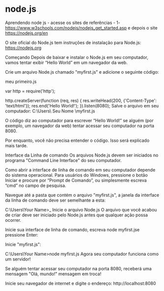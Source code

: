 # node.js
Aprendendo node js - acesse os sites de referências - 1-https://www.w3schools.com/nodejs/nodejs_get_started.asp e depois o site  https://nodejs.org/en


O site oficial do Node.js tem instruções de instalação para Node.js: https://nodejs.org

Começando
Depois de baixar e instalar o Node.js em seu computador, vamos tentar exibir “Hello World” em um navegador da web.

Crie um arquivo Node.js chamado "myfirst.js" e adicione o seguinte código:

meu primeiro.js

var http = require('http');

http.createServer(function (req, res) {
  res.writeHead(200, {'Content-Type': 'text/html'});
  res.end('Hello World!');
}).listen(8080);
Salve o arquivo em seu computador: C:\Users\ Seu Nome \myfirst.js

O código diz ao computador para escrever “Hello World!” se alguém (por exemplo, um navegador da web) tentar acessar seu computador na porta 8080.

Por enquanto, você não precisa entender o código. Isso será explicado mais tarde.

Interface da Linha de comando
Os arquivos Node.js devem ser iniciados no programa "Command Line Interface" do seu computador.

Como abrir a interface de linha de comando em seu computador depende do sistema operacional. Para usuários do Windows, pressione o botão Iniciar e procure por “Prompt de Comando”, ou simplesmente escreva “cmd” no campo de pesquisa.

Navegue até a pasta que contém o arquivo "myfirst.js", a janela da interface da linha de comando deve ser semelhante a esta:

C:\Users\Your Name>_
Inicie o arquivo Node.js
O arquivo que você acabou de criar deve ser iniciado pelo Node.js antes que qualquer ação possa ocorrer.

Inicie sua interface de linha de comando, escreva node myfirst.jse pressione Enter:

Inicie "myfirst.js":

C:\Users\Your Name>node myfirst.js
Agora seu computador funciona como um servidor!

Se alguém tentar acessar seu computador na porta 8080, receberá uma mensagem "Olá, mundo!" mensagem em troca!

Inicie seu navegador de internet e digite o endereço: http://localhost:8080

